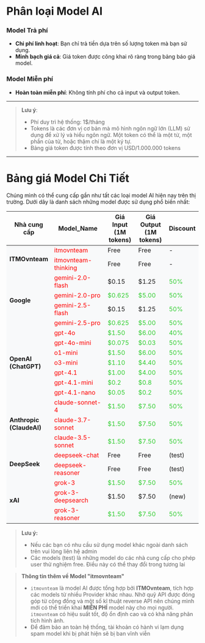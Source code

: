 # Phân loại Model AI

### Model Trả phí

- **Chi phí linh hoạt**: Bạn chỉ trả tiền dựa trên số lượng token mà bạn sử dụng.
- **Minh bạch giá cả**: Giá token được công khai rõ ràng trong bảng báo giá model.

### Model Miễn phí

- **Hoàn toàn miễn phí**: Không tính phí cho cả input và output token.

---

> **Lưu ý**:
>
> - Phí duy trì hệ thống: 1$/tháng
> - Tokens là các đơn vị cơ bản mà mô hình ngôn ngữ lớn (LLM) sử dụng để xử lý và hiểu ngôn ngữ. Một token có thể là một từ, một phần của từ, hoặc thậm chí là một ký tự.
> - Bảng giá token được tính theo đơn vị USD/1.000.000 tokens

---

# Bảng giá Model Chi Tiết

Chúng mình có thể cung cấp gần như tất các loại model AI hiện nay trên thị trường. Dưới dây là danh sách những model được sử dụng phổ biến nhất:

<table>
    <colgroup>
        <col style="width: 15%">
        <col style="width: 45%">
        <col style="width: 20%">
        <col style="width: 20%">
    </colgroup>
    <thead>
        <tr>
            <th>Nhà cung cấp</th>
            <th>Model_Name</th>
            <th>Giá Input (1M tokens)</th>
            <th>Giá Output (1M tokens)</th>
            <th>Discount</th>
        </tr>
    </thead>
    <tbody>
        <!-- ITMOvnteam Models -->
        <tr style="background-color: #f8f9fa;">
            <td rowspan="2"><strong>ITMOvnteam</strong></td>
            <td><span style="color: red">itmovnteam</span></td>
            <td>Free</td>
            <td>Free</td>
            <td>-</td>
        </tr>
            <tr style="background-color: #f8f9fa;">
            <td><span style="color: red">itmovnteam-thinking</span></td>
            <td>Free</td>
            <td>Free</td>
            <td>-</td>
        </tr>
        <!-- Google Models -->
        <tr style="background-color: #f8f9fa;">
            <td rowspan="4"><strong>Google</strong></td>
            <td><span style="color: red">gemini-2.0-flash</span></td>
            <td>$0.15</td>
            <td>$1.25</td>
            <td><span style="color: #32CD32;">50%</span></td>
        </tr>
        <tr style="background-color: #f8f9fa;">
            <td><span style="color: red">gemini-2.0-pro</span></td>
            <td><span style="color: #32CD32;">$0.625</span></td>
            <td><span style="color: #32CD32;">$5.00</span></td>
            <td><span style="color: #32CD32;">50%</span></td>
        </tr>
        <tr style="background-color: #f8f9fa;">
            <td><span style="color: red">gemini-2.5-flash</span></td>
            <td>$0.15</td>
            <td>$1.25</td>
            <td><span style="color: #32CD32;">50%</span></td>
        </tr>
        <tr style="background-color: #f8f9fa;">
            <td><span style="color: red">gemini-2.5-pro</span></td>
            <td><span style="color: #32CD32;">$0.625</span></td>
            <td><span style="color: #32CD32;">$5.00</span></td>
            <td><span style="color: #32CD32;">50%</span></td>
        </tr>
        <!-- OpenAI Models -->
        <tr style="background-color: #f8f9fa;">
            <td rowspan="7"><strong>OpenAI (ChatGPT)</strong></td>
            <td><span style="color: red">gpt-4o</span></td>
            <td><span style="color: #32CD32;">$1.50</span></td>
            <td><span style="color: #32CD32;">$6.00</span></td>
            <td><span style="color: #32CD32;">40%</span></td>
        </tr>
        <tr style="background-color: #f8f9fa;">
            <td><span style="color: red">gpt-4o-mini</span></td>
            <td><span style="color: #32CD32;">$0.075</span></td>
            <td><span style="color: #32CD32;">$0.03</span></td>
            <td><span style="color: #32CD32;">50%</span></td>
        </tr>
        <tr style="background-color: #f8f9fa;">
            <td><span style="color: red">o1-mini</span></td>
            <td><span style="color: #32CD32;">$1.50</span></td>
            <td><span style="color: #32CD32;">$6.00</span></td>
            <td><span style="color: #32CD32;">50%</span></td>
        </tr>
        <tr style="background-color: #f8f9fa;">
            <td><span style="color: red">o3-mini</span></td>
            <td><span style="color: #32CD32;">$1.10</span></td>
            <td><span style="color: #32CD32;">$4.40</span></td>
            <td><span style="color: #32CD32;">50%</span></td>
        </tr>
        <tr style="background-color: #f8f9fa;">
            <td><span style="color: red">gpt-4.1</span></td>
            <td><span style="color: #32CD32;">$1.00</span></td>
            <td><span style="color: #32CD32;">$4.00</span></td>
            <td><span style="color: #32CD32;">50%</span></td>
        </tr>
        <tr style="background-color: #f8f9fa;">
            <td><span style="color: red">gpt-4.1-mini</span></td>
            <td><span style="color: #32CD32;">$0.2</span></td>
            <td><span style="color: #32CD32;">$0.8</span></td>
            <td><span style="color: #32CD32;">50%</span></td>
        </tr>
            <tr style="background-color: #f8f9fa;">
            <td><span style="color: red">gpt-4.1-nano</span></td>
            <td><span style="color: #32CD32;">$0.05</span></td>
            <td><span style="color: #32CD32;">$0.2</span></td>
            <td><span style="color: #32CD32;">50%</span></td>
        </tr>
        <!-- Anthropic Models -->
        <tr style="background-color: #f8f9fa;">
            <td rowspan="3"><strong>Anthropic (ClaudeAI)</strong></td>
            <td><span style="color: red">claude-sonnet-4</span></td>
            <td><span style="color: #32CD32;">$1.50</span></td>
            <td><span style="color: #32CD32;">$7.50</span></td>
            <td><span style="color: #32CD32;">50%</span></td>
        </tr>
        <tr style="background-color: #f8f9fa;">
            <td><span style="color: red">claude-3.7-sonnet</span></td>
            <td><span style="color: #32CD32;">$1.50</span></td>
            <td><span style="color: #32CD32;">$7.50</span></td>
            <td><span style="color: #32CD32;">50%</span></td>
        </tr>
        <tr style="background-color: #f8f9fa;">
            <td><span style="color: red">claude-3.5-sonnet</span></td>
            <td><span style="color: #32CD32;">$1.50</span></td>
            <td><span style="color: #32CD32;">$7.50</span></td>
            <td><span style="color: #32CD32;">50%</span></td>
        </tr>
        <!-- Deepseek Models -->
        <tr style="background-color: #f8f9fa;">
            <td rowspan="2"><strong>DeepSeek</strong></td>
            <td><span style="color: red">deepseek-chat</span></td>
            <td>Free</td>
            <td>Free</td>
            <td>(test)</td>
        </tr>
        <tr style="background-color: #f8f9fa;">
            <td><span style="color: red">deepseek-reasoner</span></td>
            <td>Free</td>
            <td>Free</td>
            <td>(test)</td>
        </tr>
        <!-- Grok Models -->
        <tr style="background-color: #f8f9fa;">
            <td rowspan="3"><strong>xAI</strong></td>
            <td><span style="color: red">grok-3</span></td>
            <td><span style="color: #32CD32;">$1.50</span></td>
            <td><span style="color: #32CD32;">$7.50</span></td>
            <td><span style="color: #32CD32;">50%</span></td>
        </tr>
        <tr style="background-color: #f8f9fa;">
            <td><span style="color: red">grok-3-deepsearch</span></td>
            <td><span>$1.50</span></td>
            <td><span>$7.50</span></td>
            <td>(new)</td>
        </tr>
            <tr style="background-color: #f8f9fa;">
            <td><span style="color: red">grok-3-reasoner</span></td>
            <td><span style="color: #32CD32;">$1.50</span></td>
            <td><span style="color: #32CD32;">$7.50</span></td>
            <td><span style="color: #32CD32;">50%</span></td>
        </tr>
    </tbody>

</table>

> **Lưu ý:**
>
> - Nếu các bạn có nhu cầu sử dụng model khác ngoài danh sách trên vui lòng liên hệ admin
> - Các models (test) là những model do các nhà cung cấp cho phép user thử nghiệm free. Điều này có thể thay đổi trong tương lai

> **Thông tin thêm về Model "itmovnteam"**
>
> - `itmovnteam` là model AI được tổng hợp bởi **ITMOvnteam**, tích hợp các models từ nhiều Provider khác nhau. Nhờ quỹ API được đóng góp từ cộng đồng và một số kĩ thuật reverse API nên chúng mình mới có thể triển khai **MIỄN PHÍ** model này cho mọi người. `itmovnteam` có hiệu suất tốt, độ ổn định cao và có khả năng phân tích hình ảnh.
> - Để đảm bảo an toàn hệ thống, tài khoản có hành vi lạm dụng spam model khi bị phát hiện sẽ bị ban vĩnh viễn
